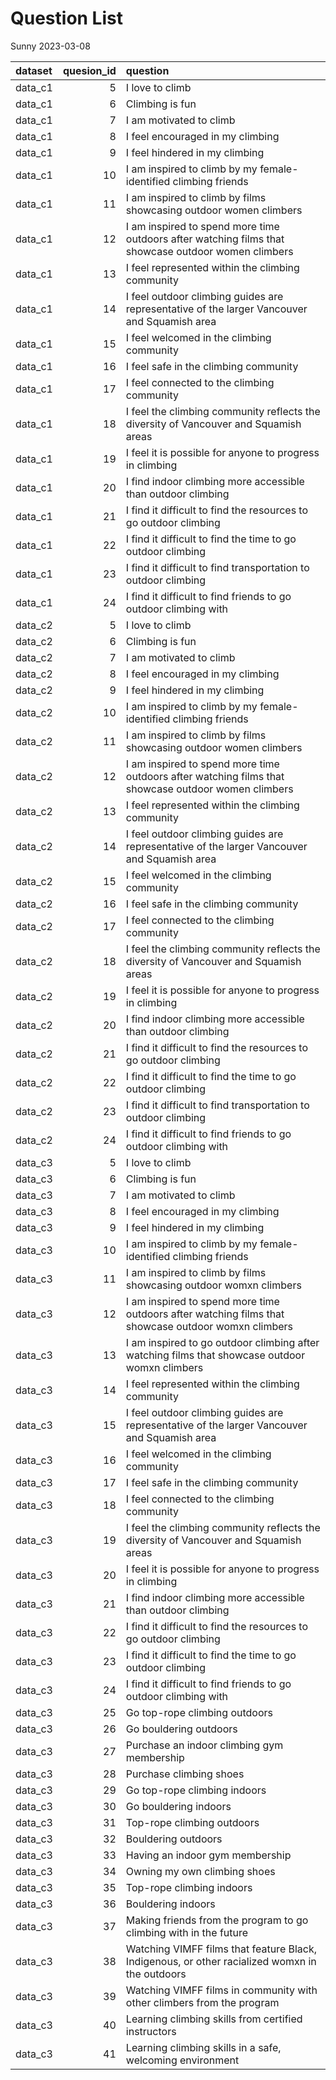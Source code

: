 Question List
================
Sunny
2023-03-08

| dataset | quesion_id | question                                                                                            |
|:--------|-----------:|:----------------------------------------------------------------------------------------------------|
| data_c1 |          5 | I love to climb                                                                                     |
| data_c1 |          6 | Climbing is fun                                                                                     |
| data_c1 |          7 | I am motivated to climb                                                                             |
| data_c1 |          8 | I feel encouraged in my climbing                                                                    |
| data_c1 |          9 | I feel hindered in my climbing                                                                      |
| data_c1 |         10 | I am inspired to climb by my female-identified climbing friends                                     |
| data_c1 |         11 | I am inspired to climb by films showcasing outdoor women climbers                                   |
| data_c1 |         12 | I am inspired to spend more time outdoors after watching films that showcase outdoor women climbers |
| data_c1 |         13 | I feel represented within the climbing community                                                    |
| data_c1 |         14 | I feel outdoor climbing guides are representative of the larger Vancouver and Squamish area         |
| data_c1 |         15 | I feel welcomed in the climbing community                                                           |
| data_c1 |         16 | I feel safe in the climbing community                                                               |
| data_c1 |         17 | I feel connected to the climbing community                                                          |
| data_c1 |         18 | I feel the climbing community reflects the diversity of Vancouver and Squamish areas                |
| data_c1 |         19 | I feel it is possible for anyone to progress in climbing                                            |
| data_c1 |         20 | I find indoor climbing more accessible than outdoor climbing                                        |
| data_c1 |         21 | I find it difficult to find the resources to go outdoor climbing                                    |
| data_c1 |         22 | I find it difficult to find the time to go outdoor climbing                                         |
| data_c1 |         23 | I find it difficult to find transportation to outdoor climbing                                      |
| data_c1 |         24 | I find it difficult to find friends to go outdoor climbing with                                     |
| data_c2 |          5 | I love to climb                                                                                     |
| data_c2 |          6 | Climbing is fun                                                                                     |
| data_c2 |          7 | I am motivated to climb                                                                             |
| data_c2 |          8 | I feel encouraged in my climbing                                                                    |
| data_c2 |          9 | I feel hindered in my climbing                                                                      |
| data_c2 |         10 | I am inspired to climb by my female-identified climbing friends                                     |
| data_c2 |         11 | I am inspired to climb by films showcasing outdoor women climbers                                   |
| data_c2 |         12 | I am inspired to spend more time outdoors after watching films that showcase outdoor women climbers |
| data_c2 |         13 | I feel represented within the climbing community                                                    |
| data_c2 |         14 | I feel outdoor climbing guides are representative of the larger Vancouver and Squamish area         |
| data_c2 |         15 | I feel welcomed in the climbing community                                                           |
| data_c2 |         16 | I feel safe in the climbing community                                                               |
| data_c2 |         17 | I feel connected to the climbing community                                                          |
| data_c2 |         18 | I feel the climbing community reflects the diversity of Vancouver and Squamish areas                |
| data_c2 |         19 | I feel it is possible for anyone to progress in climbing                                            |
| data_c2 |         20 | I find indoor climbing more accessible than outdoor climbing                                        |
| data_c2 |         21 | I find it difficult to find the resources to go outdoor climbing                                    |
| data_c2 |         22 | I find it difficult to find the time to go outdoor climbing                                         |
| data_c2 |         23 | I find it difficult to find transportation to outdoor climbing                                      |
| data_c2 |         24 | I find it difficult to find friends to go outdoor climbing with                                     |
| data_c3 |          5 | I love to climb                                                                                     |
| data_c3 |          6 | Climbing is fun                                                                                     |
| data_c3 |          7 | I am motivated to climb                                                                             |
| data_c3 |          8 | I feel encouraged in my climbing                                                                    |
| data_c3 |          9 | I feel hindered in my climbing                                                                      |
| data_c3 |         10 | I am inspired to climb by my female-identified climbing friends                                     |
| data_c3 |         11 | I am inspired to climb by films showcasing outdoor womxn climbers                                   |
| data_c3 |         12 | I am inspired to spend more time outdoors after watching films that showcase outdoor womxn climbers |
| data_c3 |         13 | I am inspired to go outdoor climbing after watching films that showcase outdoor womxn climbers      |
| data_c3 |         14 | I feel represented within the climbing community                                                    |
| data_c3 |         15 | I feel outdoor climbing guides are representative of the larger Vancouver and Squamish area         |
| data_c3 |         16 | I feel welcomed in the climbing community                                                           |
| data_c3 |         17 | I feel safe in the climbing community                                                               |
| data_c3 |         18 | I feel connected to the climbing community                                                          |
| data_c3 |         19 | I feel the climbing community reflects the diversity of Vancouver and Squamish areas                |
| data_c3 |         20 | I feel it is possible for anyone to progress in climbing                                            |
| data_c3 |         21 | I find indoor climbing more accessible than outdoor climbing                                        |
| data_c3 |         22 | I find it difficult to find the resources to go outdoor climbing                                    |
| data_c3 |         23 | I find it difficult to find the time to go outdoor climbing                                         |
| data_c3 |         24 | I find it difficult to find friends to go outdoor climbing with                                     |
| data_c3 |         25 | Go top-rope climbing outdoors                                                                       |
| data_c3 |         26 | Go bouldering outdoors                                                                              |
| data_c3 |         27 | Purchase an indoor climbing gym membership                                                          |
| data_c3 |         28 | Purchase climbing shoes                                                                             |
| data_c3 |         29 | Go top-rope climbing indoors                                                                        |
| data_c3 |         30 | Go bouldering indoors                                                                               |
| data_c3 |         31 | Top-rope climbing outdoors                                                                          |
| data_c3 |         32 | Bouldering outdoors                                                                                 |
| data_c3 |         33 | Having an indoor gym membership                                                                     |
| data_c3 |         34 | Owning my own climbing shoes                                                                        |
| data_c3 |         35 | Top-rope climbing indoors                                                                           |
| data_c3 |         36 | Bouldering indoors                                                                                  |
| data_c3 |         37 | Making friends from the program to go climbing with in the future                                   |
| data_c3 |         38 | Watching VIMFF films that feature Black, Indigenous, or other racialized womxn in the outdoors      |
| data_c3 |         39 | Watching VIMFF films in community with other climbers from the program                              |
| data_c3 |         40 | Learning climbing skills from certified instructors                                                 |
| data_c3 |         41 | Learning climbing skills in a safe, welcoming environment                                           |
